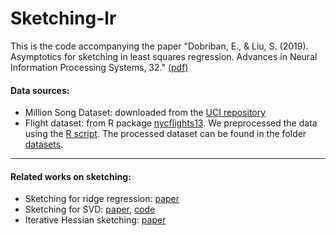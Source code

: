 # Sketching-lr

This is the code accompanying the paper
"Dobriban, E., & Liu, S. (2019). Asymptotics for sketching in least squares regression. Advances in Neural Information Processing Systems, 32." [(pdf)](https://proceedings.neurips.cc/paper/2019/file/1f36c15d6a3d18d52e8d493bc8187cb9-Paper.pdf)

#### Data sources:
- Million Song Dataset: downloaded from the [UCI repository](https://archive.ics.uci.edu/ml/datasets/yearpredictionmsd)
- Flight dataset: from R package [nycflights13](https://cran.r-project.org/web/packages/nycflights13/index.html). We preprocessed the data using the [R script](Experiments/process_flight_data.R). The processed dataset can be found in the folder [datasets](datasets/).

--- 
#### Related works on sketching:
- Sketching for ridge regression: [paper](https://arxiv.org/pdf/1910.02373.pdf)
- Sketching for SVD: [paper](https://ieeexplore.ieee.org/document/9537789), [code](https://github.com/liusf15/sketching-svd)
- Iterative Hessian sketching: [paper](https://proceedings.neurips.cc/paper/2020/file/6e69ebbfad976d4637bb4b39de261bf7-Paper.pdf)


